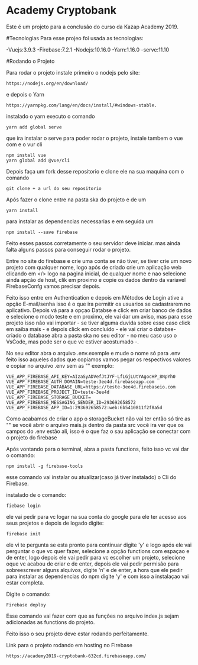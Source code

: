 # Academy Cryptobank

Este é um projeto para a conclusão do curso da Kazap Academy 2019.

#Tecnologias
Para esse projeo foi usada as tecnologias:

-Vuejs:3.9.3
-Firebase:7.2.1
-Nodejs:10.16.0
-Yarn:1.16.0
-serve:11.10

#Rodando o Projeto

Para rodar o projeto instale primeiro o nodejs pelo site:
```
https://nodejs.org/en/download/
```
e depois o Yarn
```
https://yarnpkg.com/lang/en/docs/install/#windows-stable.
```

instalado o yarn executo o comando

```
yarn add global serve
```

que ira instalar o serve para poder rodar o projeto, instale tambem o vue com e o vur cli

```
npm install vue
yarn global add @vue/cli
```

Depois faça um fork desse repositorio e clone ele na sua maquina com o comando

```
git clone + a url do seu repositorio
```

Após fazer o clone entre na pasta ska do projeto e de um

```
yarn install
```

para instalar as dependencias necessarias e em seguida um

```
npm install --save firebase
```

Feito esses passos corretamente o seu servidor deve iniciar. mas ainda falta alguns passos para conseguir rodar o projeto.

Entre no site do firebase e crie uma conta se não tiver, se tiver crie um novo projeto com qualquer nome, logo após de criado crie um aplicação web clicando em </> logo na pagina inicial, de qualquer nome e nao selecione ainda apção de host, clik em proximo e copie os dados dentro da variavel FirebaseConfg vamos precisar depois.

Feito isso entre em  Authentication e depois em Métodos de Login ative a opção E-mail/senha isso é o que ira permitir os usuarios se cadastrarem no aplicativo. Depois vá para a opçao Databse e click em criar banco de dados e selecione o modo teste e em proximo, ele vai dar um aviso, mas para esse projeto isso não vai importar - se tiver alguma duvida sobre esse caso click em saiba mais - e depois click em concluído - ele vai criar o databse- criado o database abra a pasta ska no seu editor - no meu caso uso o VsCode, mas pode ser o que vc estiver acostumado -.

No seu editor abra o arquivo .env.exemple e mude o nome só para .env feito isso aqueles dados que copiamos vamos pegar os respectivos valores e copiar no arquivo .env sem as "" exemplo:
```
VUE_APP_FIREBASE_API_KEY=AIzaSyADVefJtJYF-LfLGjLUtYAgocHP_8NpYh0
VUE_APP_FIREBASE_AUTH_DOMAIN=teste-3ee4d.firebaseapp.com
VUE_APP_FIREBASE_DATABASE_URL=https://teste-3ee4d.firebaseio.com
VUE_APP_FIREBASE_PROJECT_ID=teste-3ee4d
VUE_APP_FIREBASE_STORAGE_BUCKET=
VUE_APP_FIREBASE_MESSAGING_SENDER_ID=293692658572
VUE_APP_FIREBASE_APP_ID=1:293692658572:web:6b5410811f2f8a5d
``` 
Como acabamos de criar o app o storageBucket não vai ter então só tire as ""
se você abrir o arquivo mais.js dentro da pasta src você ira ver que os campos do .env estão ali, isso é o que faz o sau aplicação se conectar com o projeto do firebase 

Após vontando para o terminal, abra a pasta functions, feito isso vc vai dar o comando:
```
npm install -g firebase-tools
```

esse comando vai instalar ou atualizar(caso já tiver instalado) o Cli do Firebase.

instalado de o comando:
```
fiebase login
```
ele vai pedir para vc logar na sua conta do google para ele ter acesso aos seus projetos e depois de logado digite:
```
firebase init
```
ele vi te pergunta se esta pronto para continuar digite 'y' e logo após ele vai perguntar o que vc quer fazer, selecione a opção functions com espaçao e de enter, logo depois ele vai pedir para vc escolher um projeto, selecione oque vc acabou de criar e de enter, depois ele vai pedir permisão para sobreescrever alguns alquivos, digite 'n' e de enter, a hora que ele pedir para instalar as dependencias do npm digite 'y' e com isso a instalaçao vai estar completa.

Digite o comando:
```
Firebase deploy
```

Esse comando vai fazer com que as funções no arquivo index.js sejam adicionadas as functions do projeto.

Feito isso o seu projeto deve estar rodando perfeitamente.

Link para o projeto rodando em hosting no Firebase
```
https://academy2019-cryptobank-632cd.firebaseapp.com/
```
